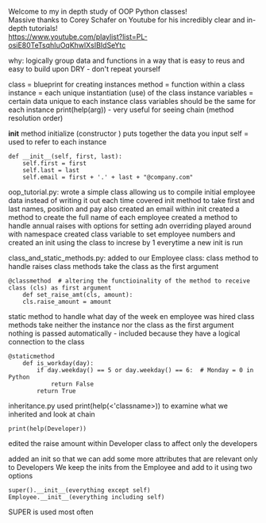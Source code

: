 Welcome to my in depth study of OOP Python classes!  
Massive thanks to Corey Schafer on Youtube for his incredibly clear and in-depth tutorials!  
https://www.youtube.com/playlist?list=PL-osiE80TeTsqhIuOqKhwlXsIBIdSeYtc

why: logically group data and functions in a way that is easy to reus and easy to build upon
DRY - don't repeat yourself

class = blueprint for creating instances
method = function within a class
instance = each unique instantiation (use) of the class
instance variables = certain data unique to each instance
class variables should be the same for each instance
print(help(arg)) - very useful for seeing chain (method resolution order)

__init__ method
initialize (constructor ) puts together the data you input
self = used to refer to each instance
```
def __init__(self, first, last):
    self.first = first
    self.last = last
    self.email = first + '.' + last + "@company.com"
```

oop_tutorial.py:
wrote a simple class allowing us to compile initial employee data instead of writing it out each time
covered init method to take first and last names, position and pay
also created an email within init
created a method to create the full name of each employee
created a method to handle annual raises with options for setting adn overriding
played around with namespace
created class variable to set employee numbers and created an init using the class to increse by 1 everytime a new init is run

class_and_static_methods.py:
added to our Employee class:
class method to handle raises
class methods take the class as the first argument
```
@classmethod  # altering the functioinality of the method to receive class (cls) as first argument
    def set_raise_amt(cls, amount):
    cls.raise_amount = amount
```
static method to handle what day of the week en employee was hired
class methods take neither the instance nor the class as the first argument
nothing is passed automatically - included because they have a logical connection to the class
```
@staticmethod
    def is_workday(day):
        if day.weekday() == 5 or day.weekday() == 6:  # Monday = 0 in Python
            return False
        return True
```

inheritance.py
used print(help(<'classname>)) to examine what we inherited and look at chain
```
print(help(Developer))
``` 
edited the raise amount within Developer class to affect only the developers

added an init so that we can add some more attributes that are relevant only to Developers
We keep the inits from the Employee and add to it using two options
```
super().__init__(everything except self)
Employee.__init__(everything including self)
```
SUPER is used most often
